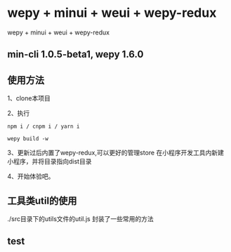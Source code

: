 # wepy + minui + weui + wepy-redux
wepy + minui + weui + wepy-redux

## min-cli 1.0.5-beta1, wepy 1.6.0

## 使用方法

1、clone本项目

2、执行

```
npm i / cnpm i / yarn i

wepy build -w
```

3、更新过后内置了wepy-redux,可以更好的管理store
    在小程序开发工具内新建小程序，并将目录指向dist目录

4、开始体验吧。

## 工具类util的使用

./src目录下的utils文件的util.js
封装了一些常用的方法

<!-- 
## 如何在已有的wepy项目中使用minui？

1、新建wepy项目（如果已有项目，则跳过）

2、新建配置文件：min.config.json
配置内容：
新加入了style,可供全局颜色样式使用
```
{
  "style": {
    "brandColor": "#FF0077",
    "controlColor": "#FF5777",
    "mainHeadingColor": "#333333",
    "subHeadingColor": "#666666",
    "darkPromptColor": "#999999",
    "splitLineColor": "#ECECEC",
    "backgroundColour": "#EFEFEF"
  },
  "prefix": "wxc",
  "dest": "dist",
  "npm": {
    "dest": "dist/packages",
    "scope": ""
  },
  "compilers": {
    "babel": {
      "sourceMaps": "inline",
      "presets": ["env"],
      "plugins": [
        "syntax-export-extensions",
        "transform-class-properties",
        "transform-decorators-legacy",
        "transform-export-extensions"
      ]
    }
  }
}

```

3、再通过 min install @minui/wxc-xxx 命令 安装需要的组件

```
$ min install @minui/wxc-loading
```

4、在页面使用，this.$wxpage.selectComponent方法调用（详见index.wpy 以及 ![minui框架主页](https://github.com/meili/minui)）

<img src="https://ws3.sinaimg.cn/large/006tKfTcgy1fm6xmveiqmj30k00zo76h.jpg" width="30%" height="30%"> -->

## test
